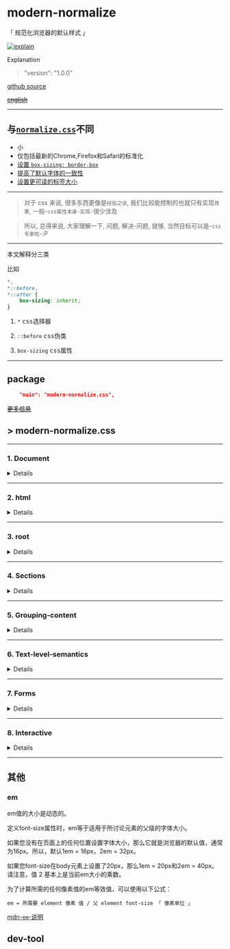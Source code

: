 # modern-normalize

「 规范化浏览器的默认样式 」

[![explain](http://llever.com/explain.svg)](https://github.com/chinanf-boy/Source-Explain)
    
Explanation

> "version": "1.0.0"

[github source](https://github.com/sindresorhus/modern-normalize)

~~[english](./README.en.md)~~

---

## 与[`normalize.css`](https://github.com/necolas/normalize.css)不同

-   小
-   仅包括最新的Chrome,Firefox和Safari的标准化
-   [设置 `box-sizing: border-box`](https://www.paulirish.com/2012/box-sizing-border-box-ftw/)
-   [提高了默认字体的一致性](https://github.com/sindresorhus/modern-normalize/issues/3)
-   [设置更可读的标签大小](https://github.com/sindresorhus/modern-normalize/issues/17)

---

> 对于 css 来说, 很多东西更像是`经验之谈`, 我们比较能控制的也就只有实现`效果`, 一般-`css属性本身-实现-`很少涉及

> 所以, 总得来说, 大家理解一下, 问题, 解决-问题, 就够, 当然目标可以是-`css 专家啦`-:P

---

本文解释分三类

比如

``` css
*, 
*::before,
*::after {
	box-sizing: inherit; 
}
```

1. `*` <kbd>css选择器</kbd>

2. `::before` <kbd>css伪类</kbd>

3. `box-sizing` <kbd>css属性</kbd>

---

## package

``` json
	"main": "modern-normalize.css",
```

~~[更多信息](#dev-tool)~~

## > modern-normalize.css

---

### 1. Document

<details>

``` css
*,
*::before,
*::after {
	box-sizing: inherit; 
	/* 继承 box-sizing 属性 */
    /* 
    html {
	box-sizing: border-box;
} */
}
```

- [`::before`](https://developer.mozilla.org/en-US/docs/Web/CSS/::before) 

> [codepen例子](https://developer.mozilla.org/en-US/docs/Web/CSS/::before#Examples)

</details>

---

### 2. html


<details>

``` css
/*! modern-normalize | MIT License | https://github.com/sindresorhus/modern-normalize */

/* Document
   ========================================================================== */

/**
 * Use a better box model (opinionated).
 */

html {
	box-sizing: border-box;
}

/**
 * Correct the line height in all browsers.
 */

html {
	line-height: 1.15;
}


```

- [box-sizing](https://developer.mozilla.org/zh-CN/docs/Web/CSS/box-sizing)

> 属性用于更改用于计算元素宽度和高度的默认的 CSS 盒子模型

> 为什么应该 [将所有的元素的box-sizing都设为border-box。](https://css-tricks.com/international-box-sizing-awareness-day/)

- line-height

> [它指定元素内行的最小高度-例子>>](https://developer.mozilla.org/en-US/docs/Web/CSS/line-height)

</details>

---

### 3. root

<details>

``` css
/**
 * Use a more readable tab size (opinionated).
 */

:root {
	-moz-tab-size: 4;
	tab-size: 4;
}

```

- :root

> :root 这个 CSS 伪类 匹配文档树的根元素。对于 HTML 来说， :root 表示 html 元素，除了 优先级 更高之外，与 html 选择器相同。

- tab-size

> [CSS 属性 tab-size 用于自定义制表符 (U+0009) 的宽度。](https://developer.mozilla.org/en-US/docs/Web/CSS/tab-size)

</details>


---

### 4. Sections

<details>

``` css

/* Sections
   ========================================================================== */

/**
 * Remove the margin in all browsers.
 移除 所有浏览器上 的 margin
 */

body {
	margin: 0;
}

/**
 * 提高所有浏览器中默认字体的一致性
 . (https://github.com/sindresorhus/modern-normalize/issues/3)
 */

body {
	font-family:
		-apple-system,
		BlinkMacSystemFont,
		'Segoe UI',
		Roboto,
		Helvetica,
		Arial,
		sans-serif,
		'Apple Color Emoji',
		'Segoe UI Emoji',
		'Segoe UI Symbol';
}

/**
 修正Chrome，Firefox和Safari中
 
 `section`和`article`上下文中
 
 `h1`元素的字体大小和边距。
 */

h1 {
	font-size: 2em;
	margin: 0.67em 0;
}

``` 

- `-apple-system`

> ios 字体 ？？？

- [`em` 动态计量单位 更多>>](#em)

> 默认 1em = 16px，2em = 32px

</details>

---

### 5. Grouping-content

<details>


```css
/* Grouping content
   ========================================================================== */

/**
 * 在Firefox中添加正确的高度.
 */

hr {
	height: 0;
}

```

> hr 是一个 空元素. 在 `github` 中 markdown 文件 `---` 就是 `<hr>` 

<hr>

> 显示 一条线


</details>

---

### 6. Text-level-semantics

<details>

```css
/* Text-level semantics
   ========================================================================== */

/**
 * 在Chrome，Edge和Safari中
 
 	添加正确的文字修饰。
 */

abbr[title] {
	text-decoration: underline dotted;
}

/**
 * 添加正确的字体粗细 in Chrome, Edge, and Safari.
 */

/*  */
b,
strong {
	font-weight: bolder;
}

/**
 * 1. 提高所有浏览器中默认字体的一致性
 . (https://github.com/sindresorhus/modern-normalize/issues/3)
 * 2.纠正所有浏览器中奇怪的'em`字体大小.
 */

code,
kbd,
samp,
pre {
	font-family: SFMono-Regular, Consolas, 'Liberation Mono', Menlo, Courier, monospace; /* 1 */
	font-size: 1em; /* 2 */
}

/**
 * 在所有浏览器中添加正确的字体大小.
 */

small {
	font-size: 80%;
}

```

- [abbr](https://developer.mozilla.org/en-US/docs/Web/HTML/Element/abbr)

> 使用该 `title` 属性来定义缩写的完整描述。

``` html
<abbr title="Laugh Out Loud">LOL</abbr>
```

<abbr title="Laugh Out Loud">LOL</abbr>

---

- text-decoration

> [指定的文本使用的装饰线条的外观](https://developer.mozilla.org/en-US/docs/Web/CSS/text-decoration)

---

- code

> 显示其内容在旨在表示该文本是计算机代码的一个短期片段的方式称呼

```html
<code>selectAll()</code>
```
<code>selectAll()</code>

---

- [kbd](https://developer.mozilla.org/en-US/docs/Web/HTML/Element/kbd)

> 代表嵌入式文本从一个键盘，语音输入，或任何其他文本输入设备，表示文本的用户输入的跨度

``` html
<kbd>help mycommand</kbd>
```
<kbd>help mycommand</kbd>

---

- samp

> 用来包围从一个计算机程序，其表示样品嵌入式文本（或引用）的输出

``` html
<samp>Scan complete. Found <em>N</em> results.</samp>
```
<samp>Scan complete. Found <em>N</em> results.</samp>

- pre

> 代表预格式化文本将被准确地呈现写在HTML文件

> 此元素内的空白显示为已写入

``` html
<!-- Some example CSS code -->
<pre>
body {
  color:red;
}
</pre>
```

<pre>
body {
  color:red;
}
</pre>

---

``` css
/**
 * 防止`sub`和`sup`元素影响行中的高度
  所有浏览器。
 */

sub,
sup {
	font-size: 75%;
	line-height: 0;
	position: relative;
	vertical-align: baseline;
}

sub {
	bottom: -0.25em;
}

sup {
	top: -0.5em;
}
```

- [sub](https://developer.mozilla.org/en-US/docs/Web/HTML/Element/sub)

> sub 下标

``` html
Mason<sub>1</sub> 
```
Mason<sub>1</sub> 

- [sup](https://developer.mozilla.org/en-US/docs/Web/HTML/Element/sup)

> sup 上标

``` html
<var>E</var>=<var>m</var><var>c</var><sup>2</sup>
```
<var>E</var>=<var>m</var><var>c</var><sup>2</sup>

</details>

---

### 7. Forms

<details>

``` css

/* Forms
   ========================================================================== */

/**
 * 1. 更改所有浏览器中的字体样式.
 * 2. 删除 Firefox 和 Safari 中的边距.
 */

button, 
input,
optgroup,
select,
textarea {
	font-family: inherit; /* 1 */
	font-size: 100%; /* 1 */
	line-height: 1.15; /* 1 */
	margin: 0; /* 2 */
}

/**
 * 删除 Edge 和 Firefox text transform 的继承.
 * 1. 删除 Firefox text transform 的继承.
 */

button,
select { /* 1 */
	text-transform: none;
}

/**
 * 纠正无法在iOS和Safari中设置可点击类型的风格。
 */

button,
[type='button'],
[type='reset'],
[type='submit'] {
	-webkit-appearance: button;
}

/**
 * 在Firefox中删除内部边框和填充.
 */

button::-moz-focus-inner,
[type='button']::-moz-focus-inner,
[type='reset']::-moz-focus-inner,
[type='submit']::-moz-focus-inner {
	border-style: none;
	padding: 0;
}

/**
 * 恢复先前规则未设置的焦点样式.
 */

button:-moz-focusring,
[type='button']:-moz-focusring,
[type='reset']:-moz-focusring,
[type='submit']:-moz-focusring {
	outline: 1px dotted ButtonText;
}


```

- [button](https://developer.mozilla.org/en-US/docs/Web/HTML/Element/button)

> 表示一个可点击的按钮

```
<button name="button">Click me</button>
```
<button name="button">Click me</button> 

---

- [input](https://developer.mozilla.org/en-US/docs/Web/HTML/Element/input)

> 使用，以接受来自用户的数据，以创建基于web的表单交互控制。

``` html
<input id="input1" type="text">
```

<input id="input1" type="text">

---

- [`optgroup`](https://developer.mozilla.org/en-US/docs/Web/HTML/Element/optgroup)

> 该HTML `<optgroup>`元素产生的内选择一组`<select>`元素。

``` html
<select>
  <optgroup label="Group 1">
    <option>Option 1.1</option>
  </optgroup> 
  <optgroup label="Group 2">
    <option>Option 2.1</option>
    <option>Option 2.2</option>
  </optgroup>
  <optgroup label="Group 3" disabled>
    <option>Option 3.1</option>
    <option>Option 3.2</option>
    <option>Option 3.3</option>
  </optgroup>
</select>
```

<select>
  <optgroup label="Group 1">
    <option>Option 1.1</option>
  </optgroup> 
  <optgroup label="Group 2">
    <option>Option 2.1</option>
    <option>Option 2.2</option>
  </optgroup>
  <optgroup label="Group 3" disabled>
    <option>Option 3.1</option>
    <option>Option 3.2</option>
    <option>Option 3.3</option>
  </optgroup>
</select>

---

- [`select`](https://developer.mozilla.org/en-US/docs/Web/HTML/Element/select)

>HTML `<select>`元素表示，其提供选项菜单的控制：

``` html
<select name="text"> <!--Supplement an id here instead of using 'text'-->
  <option value="value1">Value 1</option> 
  <option value="value2" selected>Value 2</option>
  <option value="value3">Value 3</option>
</select>
```

<select name="text"> <!--Supplement an id here instead of using 'text'-->
  <option value="value1">Value 1</option> 
  <option value="value2" selected>Value 2</option>
  <option value="value3">Value 3</option>
</select>

---

- [`textarea`](https://developer.mozilla.org/en-US/docs/Web/HTML/Element/textarea)

> 表示一个多行纯文本编辑控制。

``` html
<textarea name="textarea"
   rows="10" cols="50">Write something here</textarea>
```

<textarea name="textarea"
   rows="10" cols="50">Write something here</textarea>

---

-  text-transform

> [CSS属性指定如何利用元素的文本 >>](https://developer.mozilla.org/en-US/docs/Web/CSS/text-transform)

- [type='button']

> css 匹配 带有 `type` 属性 == `button` 的 element

比如 `<input type="button">`

---

[type="button" jsbin-demo](http://jsbin.com/tujazop/1/edit?html,css,output)

---
> 如上 - 解释 `[type='reset']`


> 如上 - 解释 `[type='submit']`

---

- [`-webkit-appearance`](https://developer.mozilla.org/zh-CN/docs/Web/CSS/-moz-appearance)

>  以基于操作系统主题的平台本地样式显示元素。

- [`::-moz-focus-inner`]

> ???

- [`:-moz-focusring`]

> 非标准: 此功能是非标准的，不在标准轨道上。不要在面向Web的生产站点上使用它：它不适用于每个用户。实现之间也可能存在很大的不兼容性，并且行为在未来可能会发生变化。

> [codepen例子 - 在 firefox 中打开](https://codepen.io/china-boy/pen/gvBjJr)

---



``` css
/**
 * 修正Firefox中的 padding.
 */

fieldset {
	padding: 0.35em 0.75em 0.625em;
}

/**
 * 删除填充，以便在开发人员将它们清零时不会被捕获
 *    `fieldset` elements in all browsers.
 */

legend {
	padding: 0;
}

/**
 * 添加正确的垂直对齐 in Chrome and Firefox.
 */

progress {
	vertical-align: baseline;
}

/**
 *  更正增量和减量按钮的光标风格in Chrome.
 */

[type='number']::-webkit-inner-spin-button,
[type='number']::-webkit-outer-spin-button {
	height: auto;
}

/**
 * 1. 纠正奇怪的外观 in Chrome and Safari.
 * 2. 修正 outline 样式 in Safari.
 */

[type='search'] {
	-webkit-appearance: textfield; /* 1 */
	outline-offset: -2px; /* 2 */
}

/**
 * 在MacOS上删除Chrome和Safari中的内部填充.
 */

[type='search']::-webkit-search-decoration {
	-webkit-appearance: none;
}

/**
 * 1. 纠正无法在iOS和Safari中设置可点击类型的风格.
 * 2. 字体属性更改为“继承” in Safari.
 */

::-webkit-file-upload-button {
	-webkit-appearance: button; /* 1 */
	font: inherit; /* 2 */
}

```

- `fieldset`

> 被用于组数控制以及标签（`<label>`一个web表单内）。

- `legend`

> 代表其父内容的标题`<fieldset>`。

- `progress`

> 显示表示任务的完成进度，通常显示为进度条的指示符。

---

[`fieldset`+`legend`+`progress` jsbin-demo](http://jsbin.com/tujazop/1/edit?html,css,output)

---


- `[type='number']`

> css 匹配 带有 `type` 属性 == `number` 的 element

> [如上解释-`[type='search']`]

---

[jsbin例子](http://jsbin.com/tujazop/2/edit?html,css,output)

---

- [`::-webkit-inner-spin-button`](https://developer.mozilla.org/en-US/docs/Web/CSS/::-webkit-inner-spin-button)

> 用于风格号选择器的输入元件的旋转器按钮的内部部分。h

- ::-webkit-search-decoration

> 查询详述 ??

- [`::-webkit-file-upload-button`](https://developer.mozilla.org/en-US/docs/Web/CSS/::-webkit-file-upload-button)

> 文件上传按钮, 省略了前缀, 全

``` css
input[type=file]::-webkit-file-upload-button {
  border: 1px solid grey;
  background: #FFFAAA;
}
```

> 这个伪元素是非标准的，并且只支持WebKit / Blink兼容的浏览器，如Chrome，Opera和Safari（用-webkit前缀表示）


</details>



---

### 8. Interactive

<details>

```css

/* Interactive
   ========================================================================== */

/*
 * 添加正确的显示 in Chrome and Safari.
 */

summary {
	display: list-item;
}

```

- summary

> 一个`<details>`元素的一个内容的摘要，标题或图例

正如 `>详细信息`

``` html
<details>
<summary>详细🔎信息</summary>	
</details>
```
<details>
<summary>详细🔎信息</summary>	
</details>

</details>

---

## 	其他

### em

em值的大小是动态的。

定义font-size属性时，em等于适用于所讨论元素的父级的字体大小。

如果您没有在页面上的任何位置设置字体大小，那么它就是浏览器的默认值，通常为16px。所以，默认1em = 16px，2em = 32px。

如果您font-size在body元素上设置了20px，那么1em = 20px和2em = 40px。请注意，值 2 基本上是当前em大小的乘数。

为了计算所需的任何像素值的em等效值，可以使用以下公式：

```
em = 所需要 element 像素 值 / 父 element font-size 「 像素单位 」
```

[mdn-`em`-说明](https://developer.mozilla.org/en-US/docs/Web/CSS/font-size#Possible_approaches)

## dev-tool